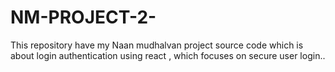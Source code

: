 # NM-PROJECT-2-
This repository have my Naan mudhalvan project source code which is about login authentication using react , which focuses on secure user login..

